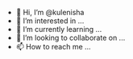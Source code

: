 - 👋 Hi, I’m @kulenisha
- 👀 I’m interested in ...
- 🌱 I’m currently learning ...
- 💞️ I’m looking to collaborate on ...
- 📫 How to reach me ...

<!---
kulenisha/kulenisha is a ✨ special ✨ repository because its `README.md` (this file) appears on your GitHub profile.
You can click the Preview link to take a look at your changes.
--->
